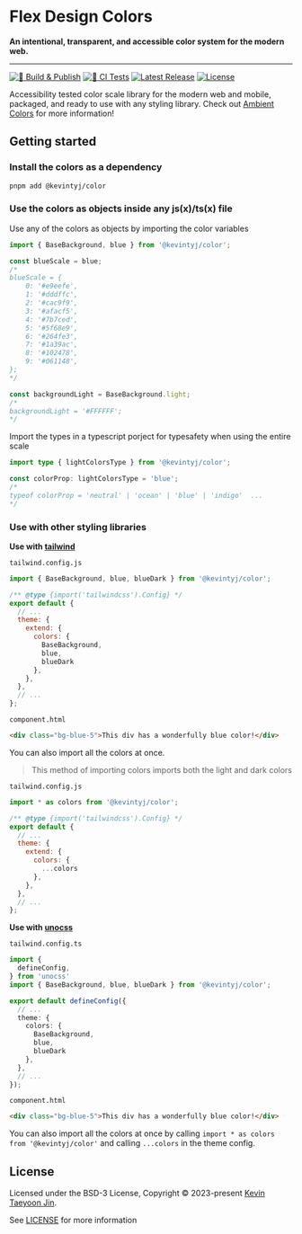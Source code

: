 # Flex Design Colors
**An intentional, transparent, and accessible color system for the modern web.**

---

[![🚀 Build & Publish](https://github.com/kevintyj/color/actions/workflows/publish.yml/badge.svg?branch=main)](https://github.com/kevintyj/color/actions/workflows/publish.yml)
[![🧪 CI Tests](https://github.com/kevintyj/color/actions/workflows/ci.yml/badge.svg?branch=main)](https://github.com/kevintyj/color/actions/workflows/ci.yml)
[![Latest Release](https://img.shields.io/github/v/release/kevintyj/color)](https://github.com/kevintyj/color/releases)
[![License](https://img.shields.io/github/license/kevintyj/color)](https://github.com/kevintyj/color/blob/main/LICENSE)

Accessibility tested color scale library for the modern web and mobile, packaged, and ready to use with any styling 
library. Check out [Ambient Colors](https://github.com/kevintyj/ambient) for more information!

## Getting started
### Install the colors as a dependency 
```bash
pnpm add @kevintyj/color
```
### Use the colors as objects inside any js(x)/ts(x) file
Use any of the colors as objects by importing the color variables
```js
import { BaseBackground, blue } from '@kevintyj/color';

const blueScale = blue;
/*
blueScale = {
    0: '#e9eefe',
    1: '#dddffc',
    2: '#cac9f9',
    3: '#afacf5',
    4: '#7b7ced',
    5: '#5f68e9',
    6: '#264fe3',
    7: '#1a39ac',
    8: '#102478',
    9: '#061148',
};
*/

const backgroundLight = BaseBackground.light;
/*
backgroundLight = '#FFFFFF';
*/
```

Import the types in a typescript porject for typesafety when using the entire scale

```ts
import type { lightColorsType } from '@kevintyj/color';

const colorProp: lightColorsType = 'blue';
/*
typeof colorProp = 'neutral' | 'ocean' | 'blue' | 'indigo'  ...
*/
```

### Use with other styling libraries 
**Use with [tailwind](https://tailwindcss.com)**

`tailwind.config.js`

```js
import { BaseBackground, blue, blueDark } from '@kevintyj/color';

/** @type {import('tailwindcss').Config} */
export default {
  // ...
  theme: {
    extend: {
      colors: {
        BaseBackground,
        blue,
        blueDark
      },
    },
  },
  // ...
};
```

`component.html`

```html
<div class="bg-blue-5">This div has a wonderfully blue color!</div>
```

You can also import all the colors at once.

> This method of importing colors imports both the light and dark colors

`tailwind.config.js`

```js
import * as colors from '@kevintyj/color';

/** @type {import('tailwindcss').Config} */
export default {
  // ...
  theme: {
    extend: {
      colors: {
        ...colors
      },
    },
  },
  // ...
};
```

**Use with [unocss](https://tailwindcss.com)**

`tailwind.config.ts`

```ts
import {
  defineConfig,
} from 'unocss'
import { BaseBackground, blue, blueDark } from '@kevintyj/color';

export default defineConfig({
  // ...
  theme: {
    colors: {
      BaseBackground,
      blue,
      blueDark
    },
  },
  // ...
});
```

`component.html`

```html
<div class="bg-blue-5">This div has a wonderfully blue color!</div>
```

You can also import all the colors at once by calling `import * as colors from '@kevintyj/color'` and calling 
`...colors` in the theme config.

## License

Licensed under the BSD-3 License, Copyright © 2023-present [Kevin Taeyoon Jin](https://github.com/kevintyj).

See [LICENSE](./LICENSE) for more information
